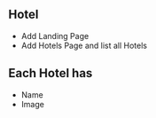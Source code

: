## Hotel ##

* Add Landing Page
* Add Hotels Page and list all Hotels

## Each Hotel has ##

* Name
* Image